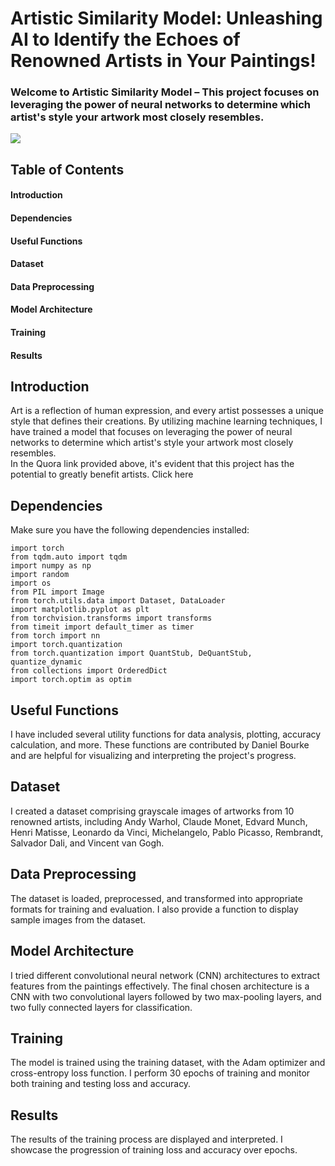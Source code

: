 # Artistic Similarity Model: Unleashing AI to Identify the Echoes of Renowned Artists in Your Paintings! 
### Welcome to  Artistic Similarity Model – This project focuses on leveraging the power of neural networks to determine which artist's style your artwork most closely resembles. 


<img src="https://upload.wikimedia.org/wikipedia/commons/a/a5/Tsunami_by_hokusai_19th_century.jpg"/>

## Table of Contents
#### Introduction
#### Dependencies
#### Useful Functions
#### Dataset
#### Data Preprocessing
#### Model Architecture
#### Training
#### Results

## Introduction
Art is a reflection of human expression, and every artist possesses a unique style that defines their creations. By utilizing machine learning techniques, I have trained a model that focuses on leveraging the power of neural networks to determine which artist's style your artwork most closely resembles.<br>
In the Quora link provided above, it's evident that this project has the potential to greatly benefit artists.
<a src="https://www.quora.com/How-do-I-find-an-artist-who-has-an-art-style-similar-to-mine">Click here</a>
## Dependencies
Make sure you have the following dependencies installed:

```
import torch
from tqdm.auto import tqdm
import numpy as np
import random
import os
from PIL import Image
from torch.utils.data import Dataset, DataLoader
import matplotlib.pyplot as plt
from torchvision.transforms import transforms
from timeit import default_timer as timer
from torch import nn
import torch.quantization
from torch.quantization import QuantStub, DeQuantStub, quantize_dynamic
from collections import OrderedDict
import torch.optim as optim 
```

## Useful Functions
I have included several utility functions for data analysis, plotting, accuracy calculation, and more. These functions are contributed by Daniel Bourke and are helpful for visualizing and interpreting the project's progress.

## Dataset
I created a dataset comprising grayscale images of artworks from 10 renowned artists, including Andy Warhol, Claude Monet, Edvard Munch, Henri Matisse, Leonardo da Vinci, Michelangelo, Pablo Picasso, Rembrandt, Salvador Dali, and Vincent van Gogh.

## Data Preprocessing
The dataset is loaded, preprocessed, and transformed into appropriate formats for training and evaluation. I also provide a function to display sample images from the dataset.

## Model Architecture
I tried different convolutional neural network (CNN) architectures to extract features from the paintings effectively. The final chosen architecture is a CNN with two convolutional layers followed by two max-pooling layers, and two fully connected layers for classification.

## Training
The model is trained using the training dataset, with the Adam optimizer and cross-entropy loss function. I perform 30 epochs of training and monitor both training and testing loss and accuracy.

## Results
The results of the training process are displayed and interpreted. I showcase the progression of training loss and accuracy over epochs.




